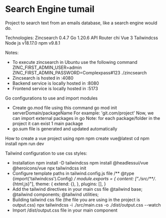 # Search Engine tumail
Project to search text from an emails database, like a search engine would do.

Technologies:
Zincsearch 0.4.7
Go 1.20.6
API Router chi
Vue 3
Tailwindcss
Node js v18.17.0
npm v9.8.1

Notes:
* To execute zincsearch in Ubuntu use the following command 
ZINC_FIRST_ADMIN_USER=admin ZINC_FIRST_ADMIN_PASSWORD=Complexpass#123 ./zincsearch
* Zincsearch is hosted in :4080
* Backend service is locally hosted in :8080
* Frontend service is locally hosted in :5173

Go configurations to use and import modules
* Create go.mod file using this command
    go mod init serverDomain/packageName For example: 'git.com/project'
Now, we can import external packages in go
Note: for each package/folder in the project it can exist 1 main package
* go.sum file is generated and updated automatically 

How to create a vue project using npm
    npm create vue@latest
    cd <your-project-name>
    npm install
    npm run dev

Tailwind configuration to use css styles:
* Installation 
    npm install -D tailwindcss
    npm install @headlessui/vue @heroicons/vue
    npx tailwindcss init
* Configure template paths in tailwind.config.js file
    /** @type {import('tailwindcss').Config} */
    module.exports = {
    content: ["./src/**/*.{html,js}"],
    theme: {
        extend: {},
    },
    plugins: [],
    }
* Add the tailwind directives in your main css file
    @tailwind base;
    @tailwind components;
    @tailwind utilities;
* Building tailwind css file (the file you are using in the project is output.css)
    npx tailwindcss -i ./src/main.css -o ./dist/output.css --watch
* Import /dist/output.css file in your main component


